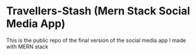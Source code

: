 # Travellers-Stash (Mern Stack Social Media App)
This is the public repo of the final version of the social media app I made with MERN stack 
